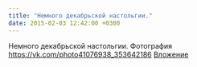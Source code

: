 ```yaml
---
title: "Немного декабрьской настольгии."
date: 2015-02-03 12:42:00 +0300
---
```


Немного декабрьской настольгии.
Фотография
<a class="vk-attach" href="https://vk.com/photo41076938_353642186">https://vk.com/photo41076938_353642186</a>
<a class="vk-attach" href="https://vk.com/photo41076938_353642186">Вложение</a>
